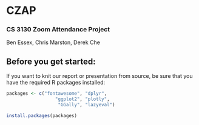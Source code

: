 # CZAP
### CS 3130 Zoom Attendance Project

Ben Essex, Chris Marston, Derek Che

## Before you get started:

If you want to knit our report or presentation from source, be sure that you have the required R packages installed:

```r
packages <- c("fontawesome", "dplyr",
                  "ggplot2", "plotly",
                   "GGally", "lazyeval")

install.packages(packages)
```